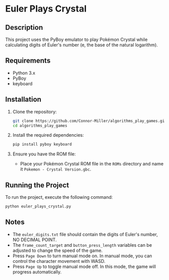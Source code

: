 # Euler Plays Crystal

## Description
This project uses the PyBoy emulator to play Pokémon Crystal while calculating digits of Euler's number (e, the base of the natural logarithm).

## Requirements
- Python 3.x
- PyBoy
- keyboard

## Installation

1. Clone the repository:
   ```bash
   git clone https://github.com/Connor-Miller/algorithms_play_games.git
   cd algorithms_play_games
   ```

2. Install the required dependencies:
   ```bash
   pip install pyboy keyboard
   ```

3. Ensure you have the ROM file:
   - Place your Pokémon Crystal ROM file in the `ROMs` directory and name it `Pokemon - Crystal Version.gbc`.


## Running the Project

To run the project, execute the following command:

```bash
python euler_plays_crystal.py
```

## Notes
- The `euler_digits.txt` file should contain the digits of Euler's number, NO DECIMAL POINT.
- The `frame_count_target` and `button_press_length` variables can be adjusted to change the speed of the game.
- Press `Page Down` to turn manual mode on. In manual mode, you can control the character movement with WASD.
- Press `Page Up` to toggle manual mode off. In this mode, the game will progress automatically.
